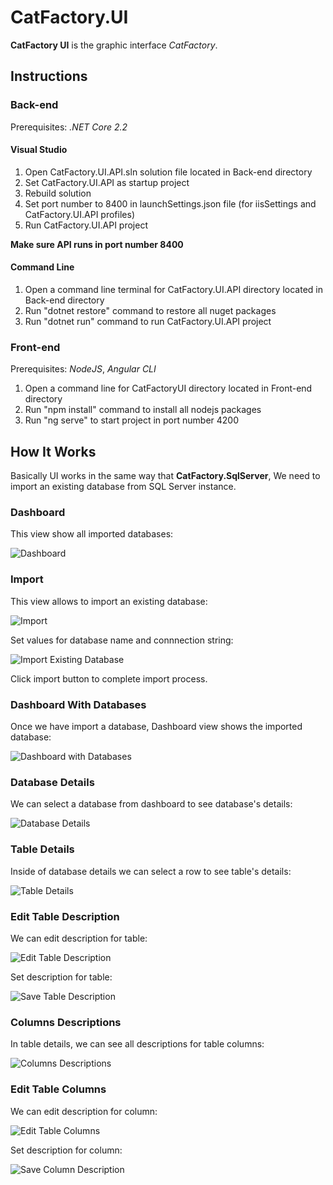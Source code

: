# CatFactory.UI

**CatFactory UI** is the graphic interface *CatFactory*.

## Instructions

### Back-end

Prerequisites: *.NET Core 2.2*

#### Visual Studio

1. Open CatFactory.UI.API.sln solution file located in Back-end directory
2. Set CatFactory.UI.API as startup project
3. Rebuild solution
4. Set port number to 8400 in launchSettings.json file (for iisSettings and CatFactory.UI.API profiles)
5. Run CatFactory.UI.API project

**Make sure API runs in port number 8400**

#### Command Line

1. Open a command line terminal for CatFactory.UI.API directory located in Back-end directory
2. Run "dotnet restore" command to restore all nuget packages
3. Run "dotnet run" command to run CatFactory.UI.API project

### Front-end

Prerequisites: *NodeJS*, *Angular CLI*

1. Open a command line for CatFactoryUI directory located in Front-end directory
2. Run "npm install" command to install all nodejs packages
3. Run "ng serve" to start project in port number 4200

## How It Works

Basically UI works in the same way that **CatFactory.SqlServer**, We need to import an existing database from SQL Server instance.

### Dashboard

This view show all imported databases:

![Dashboard](Images/00-Dashboard.jpg)

### Import

This view allows to import an existing database:

![Import](Images/10-Import.jpg)

Set values for database name and connnection string:

![Import Existing Database](Images/15-Import.jpg)

Click import button to complete import process.

### Dashboard With Databases

Once we have import a database, Dashboard view shows the imported database:

![Dashboard with Databases](Images/20-DashboardWithDatabases.jpg)

### Database Details

We can select a database from dashboard to see database's details:

![Database Details](Images/30-DatabaseDetails.jpg)

### Table Details

Inside of database details we can select a row to see table's details:

![Table Details](Images/40-TableDetails.jpg)

### Edit Table Description

We can edit description for table:

![Edit Table Description](Images/41-EditTableDescription.jpg)

Set description for table:

![Save Table Description](Images/42-SaveTableDescription.jpg)

### Columns Descriptions

In table details, we can see all descriptions for table columns:

![Columns Descriptions](Images/50-DescriptionForColumns.jpg)

### Edit Table Columns

We can edit description for column:

![Edit Table Columns](Images/51-EditColumnDescription.jpg)

Set description for column:

![Save Column Description](Images/52-SaveColumnDescription.jpg)
